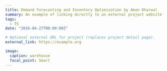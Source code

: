 ```yaml
---
title: Demand Forecasting and Inventory Optimization by Aman Kharwal
summary: An example of linking directly to an external project website using `external_link`.
tags:
  - TS
date: "2016-04-27T00:00:00Z"

# Optional external URL for project (replaces project detail page).
external_link: https://example.org

image:
  caption: warehouse
  focal_point: Smart
---
```

